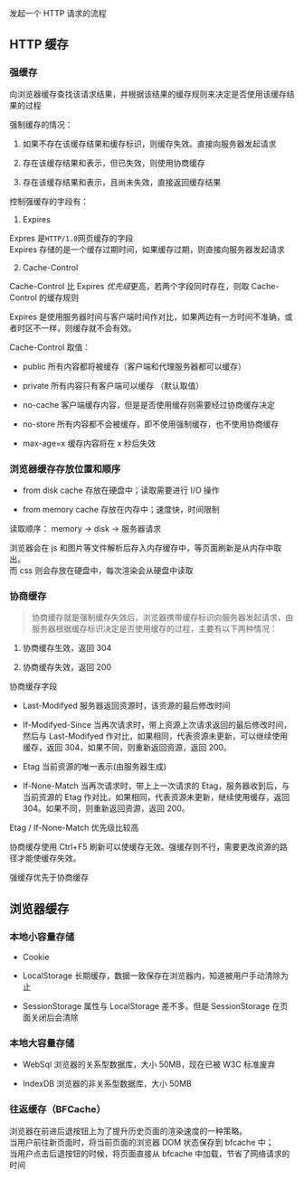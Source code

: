 发起一个 HTTP 请求的流程

## HTTP 缓存

### 强缓存

向浏览器缓存查找该请求结果，并根据该结果的缓存规则来决定是否使用该缓存结果的过程

强制缓存的情况：

1. 如果不存在该缓存结果和缓存标识，则缓存失效。直接向服务器发起请求

2. 存在该缓存结果和表示，但已失效，则使用协商缓存

3. 存在该缓存结果和表示，且尚未失效，直接返回缓存结果

控制强缓存的字段有：

1. Expires

Expres 是`HTTP/1.0`网页缓存的字段  
Expires 存储的是一个缓存过期时间，如果缓存过期，则直接向服务器发起请求

2. Cache-Control

Cache-Control 比 Expires *优先级*更高，若两个字段同时存在，则取 Cache-Control 的缓存规则

Expires 是使用服务器时间与客户端时间作对比，如果两边有一方时间不准确，或者时区不一样，则缓存就不会有效。

Cache-Control 取值：

- public 所有内容都将被缓存（客户端和代理服务器都可以缓存）

- private 所有内容只有客户端可以缓存 （默认取值）

- no-cache 客户端缓存内容，但是是否使用缓存则需要经过协商缓存决定

- no-store 所有内容都不会被缓存，即不使用强制缓存，也不使用协商缓存

- max-age=x 缓存内容将在 x 秒后失效

### 浏览器缓存存放位置和顺序

- from disk cache 存放在硬盘中；读取需要进行 I/O 操作

- from memory cache 存放在内存中；速度快，时间限制

读取顺序： memory -> disk -> 服务器请求

浏览器会在 js 和图片等文件解析后存入内存缓存中，等页面刷新是从内存中取出。  
而 css 则会存放在硬盘中，每次渲染会从硬盘中读取

### 协商缓存

> 协商缓存就是强制缓存失效后，浏览器携带缓存标识向服务器发起请求，由服务器根据缓存标识决定是否使用缓存的过程，主要有以下两种情况：

1. 协商缓存生效，返回 304

2. 协商缓存失效，返回 200

协商缓存字段

- Last-Modifyed 服务器返回资源时，该资源的最后修改时间

- If-Modifyed-Since 当再次请求时，带上资源上次请求返回的最后修改时间，然后与 Last-Modifyed 作对比，如果相同，代表资源未更新，可以继续使用缓存，返回 304，如果不同，则重新返回资源，返回 200。

- Etag 当前资源的唯一表示(由服务器生成)
- If-None-Match 当再次请求时，带上上一次请求的 Etag，服务器收到后，与当前资源的 Etag 作对比，如果相同，代表资源未更新，继续使用缓存，返回 304。如果不同，则重新返回资源，返回 200。

Etag / If-None-Match 优先级比较高

协商缓存使用 Ctrl+F5 刷新可以使缓存无效。强缓存则不行，需要更改资源的路径才能使缓存失效。

强缓存优先于协商缓存

## 浏览器缓存

### 本地小容量存储

- Cookie

- LocalStorage 长期缓存，数据一致保存在浏览器内，知道被用户手动清除为止

- SessionStorage 属性与 LocalStorage 差不多。但是 SessionStorage 在页面关闭后会清除

### 本地大容量存储

- WebSql 浏览器的关系型数据库，大小 50MB，现在已被 W3C 标准废弃

- IndexDB 浏览器的非关系型数据库，大小 50MB

### 往返缓存（BFCache）

浏览器在前进后退按钮上为了提升历史页面的渲染速度的一种策略。  
当用户前往新页面时，将当前页面的浏览器 DOM 状态保存到 bfcache 中；  
当用户点击后退按钮的时候，将页面直接从 bfcache 中加载，节省了网络请求的时间
